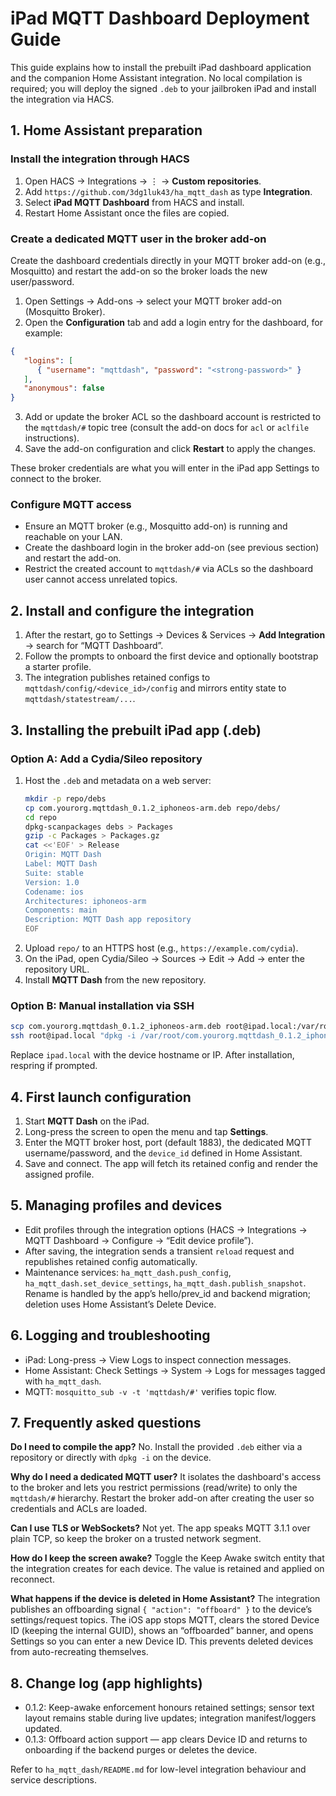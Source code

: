 # iPad MQTT Dashboard Deployment Guide

This guide explains how to install the prebuilt iPad dashboard application and the companion Home Assistant integration. No local compilation is required; you will deploy the signed `.deb` to your jailbroken iPad and install the integration via HACS.

## 1. Home Assistant preparation

### Install the integration through HACS
1. Open HACS → Integrations → ⋮ → **Custom repositories**.
2. Add `https://github.com/3dg1luk43/ha_mqtt_dash` as type **Integration**.
3. Select **iPad MQTT Dashboard** from HACS and install.
4. Restart Home Assistant once the files are copied.

### Create a dedicated MQTT user in the broker add-on
Create the dashboard credentials directly in your MQTT broker add-on (e.g., Mosquitto) and restart the add-on so the broker loads the new user/password.
1. Open Settings → Add-ons → select your MQTT broker add-on (Mosquitto Broker).
2. Open the **Configuration** tab and add a login entry for the dashboard, for example:

```json
{
   "logins": [
      { "username": "mqttdash", "password": "<strong-password>" }
   ],
   "anonymous": false
}
```

3. Add or update the broker ACL so the dashboard account is restricted to the `mqttdash/#` topic tree (consult the add-on docs for `acl` or `aclfile` instructions).
4. Save the add-on configuration and click **Restart** to apply the changes.

These broker credentials are what you will enter in the iPad app Settings to connect to the broker.

### Configure MQTT access
- Ensure an MQTT broker (e.g., Mosquitto add-on) is running and reachable on your LAN.
- Create the dashboard login in the broker add-on (see previous section) and restart the add-on.
- Restrict the created account to `mqttdash/#` via ACLs so the dashboard user cannot access unrelated topics.

## 2. Install and configure the integration
1. After the restart, go to Settings → Devices & Services → **Add Integration** → search for “MQTT Dashboard”.
2. Follow the prompts to onboard the first device and optionally bootstrap a starter profile.
3. The integration publishes retained configs to `mqttdash/config/<device_id>/config` and mirrors entity state to `mqttdash/statestream/...`.

## 3. Installing the prebuilt iPad app (.deb)

### Option A: Add a Cydia/Sileo repository
1. Host the `.deb` and metadata on a web server:
   ```bash
   mkdir -p repo/debs
   cp com.yourorg.mqttdash_0.1.2_iphoneos-arm.deb repo/debs/
   cd repo
   dpkg-scanpackages debs > Packages
   gzip -c Packages > Packages.gz
   cat <<'EOF' > Release
   Origin: MQTT Dash
   Label: MQTT Dash
   Suite: stable
   Version: 1.0
   Codename: ios
   Architectures: iphoneos-arm
   Components: main
   Description: MQTT Dash app repository
   EOF
   ```
2. Upload `repo/` to an HTTPS host (e.g., `https://example.com/cydia`).
3. On the iPad, open Cydia/Sileo → Sources → Edit → Add → enter the repository URL.
4. Install **MQTT Dash** from the new repository.

### Option B: Manual installation via SSH
```bash
scp com.yourorg.mqttdash_0.1.2_iphoneos-arm.deb root@ipad.local:/var/root/
ssh root@ipad.local "dpkg -i /var/root/com.yourorg.mqttdash_0.1.2_iphoneos-arm.deb"
```
Replace `ipad.local` with the device hostname or IP. After installation, respring if prompted.

## 4. First launch configuration
1. Start **MQTT Dash** on the iPad.
2. Long-press the screen to open the menu and tap **Settings**.
3. Enter the MQTT broker host, port (default 1883), the dedicated MQTT username/password, and the `device_id` defined in Home Assistant.
4. Save and connect. The app will fetch its retained config and render the assigned profile.

## 5. Managing profiles and devices
- Edit profiles through the integration options (HACS → Integrations → MQTT Dashboard → Configure → “Edit device profile”).
- After saving, the integration sends a transient `reload` request and republishes retained config automatically.
- Maintenance services: `ha_mqtt_dash.push_config`, `ha_mqtt_dash.set_device_settings`, `ha_mqtt_dash.publish_snapshot`. Rename is handled by the app’s hello/prev_id and backend migration; deletion uses Home Assistant’s Delete Device.

## 6. Logging and troubleshooting
- iPad: Long-press → View Logs to inspect connection messages.
- Home Assistant: Check Settings → System → Logs for messages tagged with `ha_mqtt_dash`.
- MQTT: `mosquitto_sub -v -t 'mqttdash/#'` verifies topic flow.

## 7. Frequently asked questions

**Do I need to compile the app?** No. Install the provided `.deb` either via a repository or directly with `dpkg -i` on the device.

**Why do I need a dedicated MQTT user?** It isolates the dashboard's access to the broker and lets you restrict permissions (read/write) to only the `mqttdash/#` hierarchy. Restart the broker add-on after creating the user so credentials and ACLs are loaded.

**Can I use TLS or WebSockets?** Not yet. The app speaks MQTT 3.1.1 over plain TCP, so keep the broker on a trusted network segment.

**How do I keep the screen awake?** Toggle the Keep Awake switch entity that the integration creates for each device. The value is retained and applied on reconnect.

**What happens if the device is deleted in Home Assistant?** The integration publishes an offboarding signal `{ "action": "offboard" }` to the device’s settings/request topics. The iOS app stops MQTT, clears the stored Device ID (keeping the internal GUID), shows an “offboarded” banner, and opens Settings so you can enter a new Device ID. This prevents deleted devices from auto-recreating themselves.

## 8. Change log (app highlights)
- 0.1.2: Keep-awake enforcement honours retained settings; sensor text layout remains stable during live updates; integration manifest/loggers updated.
- 0.1.3: Offboard action support — app clears Device ID and returns to onboarding if the backend purges or deletes the device.

Refer to `ha_mqtt_dash/README.md` for low-level integration behaviour and service descriptions.
